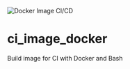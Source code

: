 ![Docker Image CI/CD](https://github.com/zerola/ci_image_docker/actions/workflows/build.yaml/badge.svg)

# ci_image_docker
Build image for CI with Docker and Bash
